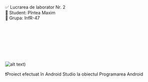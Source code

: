 ✅ Lucrarea de laborator Nr. 2 <br>
👔 Student: Pîntea Maxim <br>
📃 Grupa: InfR-47 <br> <br> <br> <br> <br> <br> <br> <br>


![alt text](https://i.imgur.com/oAxC8tZ.png))


❗Proiect efectuat în Android Studio la obiectul Programarea Android <br>
